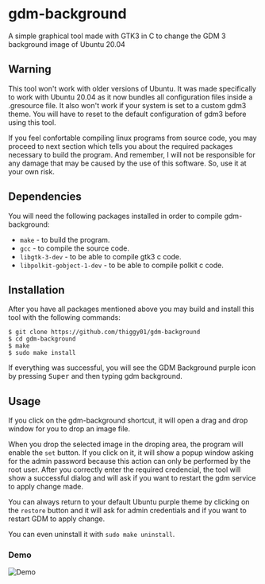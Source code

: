 # gdm-background
A simple graphical tool made with GTK3 in C to change the GDM 3 background image of Ubuntu 20.04

## Warning
This tool won't work with older versions of Ubuntu. It was made specifically to work with Ubuntu
20.04 as it now bundles all configuration files inside a .gresource file. It also won't work if
your system is set to a custom gdm3 theme. You will have to reset to the default configuration of
gdm3 before using this tool.

If you feel confortable compiling linux programs from source code, you may proceed to next
section which tells you about the required packages necessary to build the program. And remember,
I will not be responsible for any damage that may be caused by the use of this software. So, use
it at your own risk.

## Dependencies
You will need the following packages installed in order to compile gdm-background:

* `make` - to build the program.
* `gcc` - to compile the source code.
* `libgtk-3-dev` - to be able to compile gtk3 c code.
* `libpolkit-gobject-1-dev` - to be able to compile polkit c code.

## Installation

After you have all packages mentioned above you may build and install this tool with the following
commands:
```
$ git clone https://github.com/thiggy01/gdm-background
$ cd gdm-background
$ make
$ sudo make install
```
If everything was successful, you will see the GDM Background purple icon by pressing <kbd>Super</kbd>
and then typing gdm background.

## Usage
If you click on the gdm-background shortcut, it will open a drag and drop window for you to drop an
image file.

When you drop the selected image in the droping area, the program will enable the `set` button.
If you click on it, it will show a popup window asking for the admin password because this action can
only be performed by the root user. After you correctly enter the required credencial, the tool
will show a successful dialog and will ask if you want to restart the gdm service to apply change made.

You can always return to your default Ubuntu purple theme by clicking on the `restore` button and
it will ask for admin credentials and if you want to restart GDM to apply change.

You can even uninstall it with `sudo make uninstall`.

### Demo
![Demo](https://i.imgur.com/NRHOVk6.gif)
